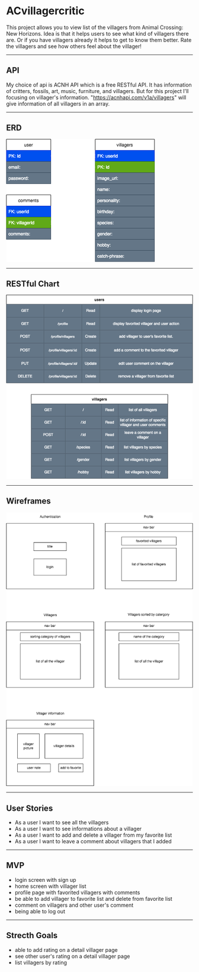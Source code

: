 # ACvillagercritic
This project allows you to view list of the villagers from Animal Crossing: New Horizons. Idea is that it helps users to see what kind of villagers there are. Or if you have villagers already it helps to get to know them better. Rate the villagers and see how others feel about the villager!

---
##  API
My choice of api is ACNH API which is a free RESTful API. It has information of critters, fossils, art, music, furniture, and villagers. But for this project I'll focusing on villager's information. "https://acnhapi.com/v1a/villagers" will give information of all villagers in an array.

---
## ERD
![Installation](erd.drawio.png)

---
## RESTful Chart
![Installation](restful-route.drawio.png)

---
## Wireframes
![Installation](wireframe.drawio.png)

---
## User Stories
- As a user I want to see all the villagers
- As a user I want to see informations about a villager
- As a user I want to add and delete a villager from my favorite list
- As a user I want to leave a comment about villagers that I added

---
## MVP
- login screen with sign up
- home screen with villager list
- profile page with favorited villagers with comments
- be able to add villager to favorite list and delete from favorite list
- comment on villagers and other user's comment 
- being able to log out

---
## Strecth Goals
- able to add rating on a detail villager page
- see other user's rating on a detail villager page
- list villagers by rating
